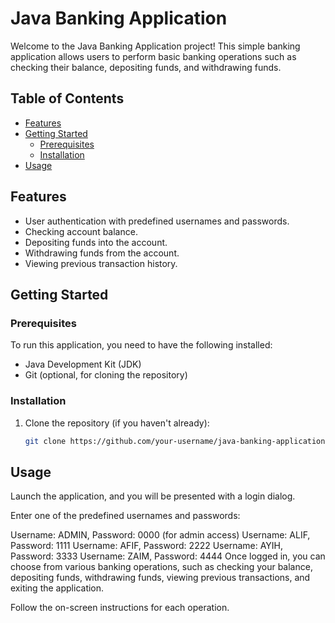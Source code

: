 # Java Banking Application

Welcome to the Java Banking Application project! This simple banking application allows users to perform basic banking operations such as checking their balance, depositing funds, and withdrawing funds.

## Table of Contents

- [Features](#features)
- [Getting Started](#getting-started)
  - [Prerequisites](#prerequisites)
  - [Installation](#installation)
- [Usage](#usage)

## Features

- User authentication with predefined usernames and passwords.
- Checking account balance.
- Depositing funds into the account.
- Withdrawing funds from the account.
- Viewing previous transaction history.

## Getting Started

### Prerequisites

To run this application, you need to have the following installed:

- Java Development Kit (JDK)
- Git (optional, for cloning the repository)

### Installation

1. Clone the repository (if you haven't already):

   ```bash
   git clone https://github.com/your-username/java-banking-application.git


  ## Usage

  Launch the application, and you will be presented with a login dialog.

Enter one of the predefined usernames and passwords:

Username: ADMIN, Password: 0000 (for admin access)
Username: ALIF, Password: 1111
Username: AFIF, Password: 2222
Username: AYIH, Password: 3333
Username: ZAIM, Password: 4444
Once logged in, you can choose from various banking operations, such as checking your balance, depositing funds, withdrawing funds, viewing previous transactions, and exiting the application.

Follow the on-screen instructions for each operation.
